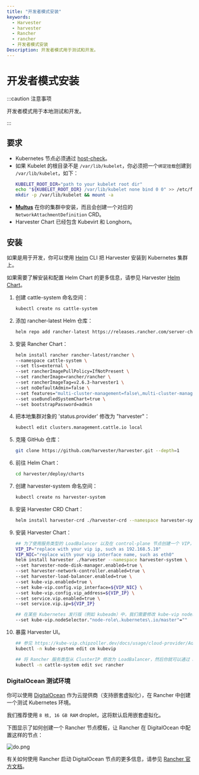 ```yaml
---
title: "开发者模式安装"
keywords:
  - Harvester
  - harvester
  - Rancher
  - rancher
  - 开发者模式安装
Description: 开发者模式用于测试和开发。
---
```


# 开发者模式安装

:::caution 注意事项

开发者模式用于本地测试和开发。

:::

## 要求

- Kubernetes 节点必须通过 [host-check](https://raw.githubusercontent.com/harvester/harvester/master/hack/host-check.sh)。
- 如果 Kubelet 的根目录不是 `/var/lib/kubelet`，你必须把一个`绑定挂载`创建到 `/var/lib/kubelet`，如下：
   ```bash
   KUBELET_ROOT_DIR="path to your kubelet root dir"
   echo "${KUBELET_ROOT_DIR} /var/lib/kubelet none bind 0 0" >> /etc/fstab
   mkdir -p /var/lib/kubelet && mount -a
   ```
- [**Multus**](https://kubernetes.io/docs/concepts/cluster-administration/networking/#multus-a-multi-network-plugin) 在你的集群中安装，而且会创建一个对应的 `NetworkAttachmentDefinition` CRD。
- Harvester Chart 已经包含 Kubevirt 和 Longhorn。

## 安装

如果是用于开发，你可以使用 [Helm](https://helm.sh/) CLI 把 Harvester 安装到 Kubernetes 集群上。

如果需要了解安装和配置 Helm Chart 的更多信息，请参见 Harvester [Helm Chart](https://github.com/harvester/harvester/blob/master/deploy/charts/harvester/README.md)。

1. 创建 cattle-system 命名空间：
   ```bash
   kubectl create ns cattle-system
   ```

1. 添加 rancher-latest Helm 仓库：
   ```bash
   helm repo add rancher-latest https://releases.rancher.com/server-charts/latest
   ```

1. 安装 Rancher Chart：
   ```bash
   helm install rancher rancher-latest/rancher \
   --namespace cattle-system \
   --set tls=external \
   --set rancherImagePullPolicy=IfNotPresent \
   --set rancherImage=rancher/rancher \
   --set rancherImageTag=v2.6.3-harvester1 \
   --set noDefaultAdmin=false \
   --set features="multi-cluster-management=false\,multi-cluster-management-agent=false" \
   --set useBundledSystemChart=true \
   --set bootstrapPassword=admin
   ```

1. 把本地集群对象的 'status.provider' 修改为 "harvester"：
   ```bash
   kubectl edit clusters.management.cattle.io local
   ```

1. 克隆 GitHub 仓库：
   ```bash
   git clone https://github.com/harvester/harvester.git --depth=1
   ```

1. 前往 Helm Chart：
   ```bash
   cd harvester/deploy/charts
   ```

1. 创建 harvester-system 命名空间：
   ```bash
   kubectl create ns harvester-system
   ```

1. 安装 Harvester CRD Chart：
   ```bash
   helm install harvester-crd ./harvester-crd --namespace harvester-system
   ```

1. 安装 Harvester Chart：
   ```bash
   ## 为了使用服务类型的 LoadBalancer 以及在 control-plane 节点创建一个 VIP，你需要启用 kubevip。
   VIP_IP="replace with your vip ip, such as 192.168.5.10"
   VIP_NIC="replace with your vip interface name, such as eth0"
   helm install harvester ./harvester --namespace harvester-system \
   --set harvester-node-disk-manager.enabled=true \
   --set harvester-network-controller.enabled=true \
   --set harvester-load-balancer.enabled=true \
   --set kube-vip.enabled=true \
   --set kube-vip.config.vip_interface=${VIP_NIC} \
   --set kube-vip.config.vip_address=${VIP_IP} \
   --set service.vip.enabled=true \
   --set service.vip.ip=${VIP_IP}
   ```

   ```bash
   ## 在某些 Kubernetes 发行版（例如 kubeadm）中，我们需要修改 kube-vip nodeSelector 来匹配 control-plane 节点。
   --set kube-vip.nodeSelector."node-role\.kubernetes\.io/master"=""
   ```

1. 暴露 Harvester UI。
   ```bash
   ## 参见 https://kube-vip.chipzoller.dev/docs/usage/cloud-provider/Add `cidr-cattle-system: ${VIP_IP}/32` to kubevip configMap.
   kubectl -n kube-system edit cm kubevip

   ## 将 Rancher 服务类型从 ClusterIP 修改为 LoadBalancer，然后你就可以通过 https://${VIP_IP} 访问 Harvester UI。
   kubectl -n cattle-system edit svc rancher
   ```

### DigitalOcean 测试环境

你可以使用 [DigitalOcean](https://www.digitalocean.com/) 作为云提供商（支持嵌套虚拟化），在 Rancher 中创建一个测试 Kubernetes 环境。

我们推荐使用 `8 核, 16 GB RAM` droplet，这将默认启用嵌套虚拟化。

下图显示了如何创建一个 Rancher 节点模板，让 Rancher 在 DigitalOcean 中配置这样的节点：

![do.png](/img/v1.1/do.png)

有关如何使用 Rancher 启动 DigitalOcean 节点的更多信息，请参见 [Rancher 官方文档](https://rancher.com/docs/rancher/v2.x/en/cluster-provisioning/rke-clusters/node-pools/digital-ocean/)。
